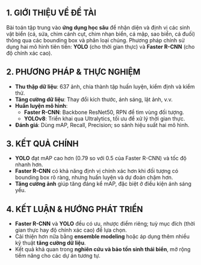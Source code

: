 ## 1. GIỚI THIỆU VỀ ĐỀ TÀI
Bài toán tập trung vào **ứng dụng học sâu** để nhận diện và định vị các sinh vật biển (cá, sứa, chim cánh cụt, chim nhạn biển, cá mập, sao biển, cá đuối) thông qua các bounding box và phân loại chúng. Phương pháp chính sử dụng hai mô hình tiên tiến: **YOLO** (cho thời gian thực) và **Faster R-CNN** (cho độ chính xác cao).

## 2. PHƯƠNG PHÁP & THỰC NGHIỆM
- **Thu thập dữ liệu**: 637 ảnh, chia thành tập huấn luyện, kiểm định và kiểm thử.  
- **Tăng cường dữ liệu**: Thay đổi kích thước, ánh sáng, lật ảnh, v.v.  
- **Huấn luyện mô hình**:
  - **Faster R-CNN**: Backbone ResNet50, RPN để tìm vùng đối tượng.  
  - **YOLOv8**: Triển khai qua Ultralytics, tối ưu để xử lý thời gian thực.  
- **Đánh giá**: Dùng mAP, Recall, Precision; so sánh hiệu suất hai mô hình.

## 3. KẾT QUẢ CHÍNH
- **YOLO** đạt mAP cao hơn (0.79 so với 0.5 của Faster R-CNN) và tốc độ nhanh hơn.  
- **Faster R-CNN** có khả năng định vị chính xác hơn khi đối tượng có bounding box rõ ràng, nhưng huấn luyện và dự đoán chậm hơn.  
- **Tăng cường ảnh** giúp tăng đáng kể mAP, đặc biệt ở điều kiện ánh sáng yếu.

## 4. KẾT LUẬN & HƯỚNG PHÁT TRIỂN
- **Faster R-CNN** và **YOLO** đều có ưu, nhược điểm riêng; tuỳ mục đích (thời gian thực hay độ chính xác cao) để lựa chọn.  
- Cải thiện hơn nữa bằng **ensemble modeling** hoặc áp dụng thêm nhiều kỹ thuật **tăng cường dữ liệu**.  
- Kết quả khả quan trong **nghiên cứu và bảo tồn sinh thái biển**, mở rộng tiềm năng cho các dự án tương tự.
